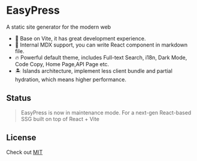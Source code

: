 # EasyPress
A static site generator for the modern web
* 🚀 Base on Vite, it has great development experience.
* 📝 Internal MDX support, you can write React component in markdown file.
* 🔥 Powerful default theme, includes Full-text Search, i18n, Dark Mode, Code Copy, Home Page,API Page etc.
* 🏝️ Islands architecture, implement less client bundle and partial hydration, which means higher performance.

## Status 
> EasyPress is now in maintenance mode. For a next-gen React-based SSG built on top of React + Vite

## License
Check out [MIT](https://github.com/zjunbin1286/easypress/blob/dev/LICENSE)
